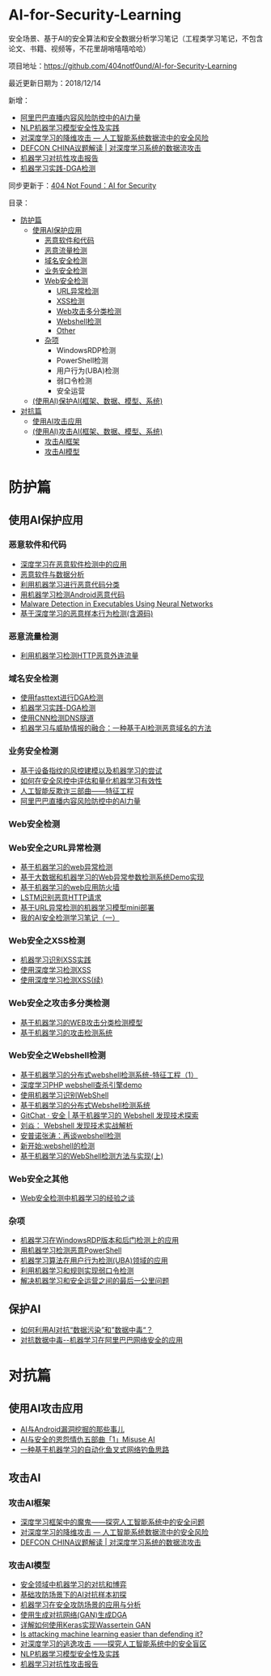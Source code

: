 # AI-for-Security-Learning
安全场景、基于AI的安全算法和安全数据分析学习笔记（工程类学习笔记，不包含论文、书籍、视频等，不花里胡哨嘻嘻哈哈）

项目地址：https://github.com/404notf0und/AI-for-Security-Learning

最近更新日期为：2018/12/14

新增：
- [阿里巴巴直播内容风险防控中的AI力量](https://zhuanlan.zhihu.com/p/24690287)
- [NLP机器学习模型安全性及实践](https://bbs.pediy.com/thread-230125.htm)
- [对深度学习的降维攻击 — 人工智能系统数据流中的安全风险](https://www.anquanke.com/post/id/95095)
- [DEFCON CHINA议题解读 | 对深度学习系统的数据流攻击](https://www.anquanke.com/post/id/144837)
- [机器学习对抗性攻击报告](https://mp.weixin.qq.com/s/QKXd9AKkVwk3CO45-BbZSA?)
- [机器学习实践-DGA检测](http://galaxylab.org/%E6%9C%BA%E5%99%A8%E5%AD%A6%E4%B9%A0%E5%AE%9E%E8%B7%B5-dga%E6%A3%80%E6%B5%8B/)

同步更新于：[404 Not Found：AI for Security](http://www.4o4notfound.org)

目录：
- [防护篇](#防护篇)
	- [使用AI保护应用](#使用AI保护应用)
		- [恶意软件和代码](#恶意软件和代码)
		- [恶意流量检测](#恶意流量检测)
		- [域名安全检测](#域名安全)
		- [业务安全检测](#业务安全)
		- [Web安全检测](#Web安全)
			- [URL异常检测](#Web安全之URL异常检测)
			- [XSS检测](#Web安全之XSS检测)
			- [Web攻击多分类检测](#Web安全之攻击多分类检测)
			- [Webshell检测](#Web安全之Webshell检测)
			- [Other](#Web安全之其他)
		- [杂项](#杂项)
			- WindowsRDP检测
			- PowerShell检测
			- 用户行为(UBA)检测
			- 弱口令检测
			- 安全运营
	- [(使用AI)保护AI(框架、数据、模型、系统)](#保护AI)
- [对抗篇](#对抗篇)
	- [使用AI攻击应用](#使用AI攻击应用)
	- [(使用AI)攻击AI(框架、数据、模型、系统)](#攻击AI)
		- [攻击AI框架](#攻击AI框架)
		- [攻击AI模型](#攻击AI模型)
<!-- more -->

# 防护篇 #
## 使用AI保护应用 ##
### 恶意软件和代码 ###
- [深度学习在恶意软件检测中的应用](https://xz.aliyun.com/t/2447)
- [恶意软件与数据分析](https://iami.xyz/AliSEC3/)
- [利用机器学习进行恶意代码分类](http://drops.xmd5.com/static/drops/tips-8151.html)
- [用机器学习检测Android恶意代码](http://drops.xmd5.com/static/drops/mobile-13428.html)
- [Malware Detection in Executables Using Neural Networks](https://devblogs.nvidia.com/malware-detection-neural-networks/)
- [基于深度学习的恶意样本行为检测(含源码)](https://www.freebuf.com/articles/system/182566.html)

### 恶意流量检测 ###
- [利用机器学习检测HTTP恶意外连流量](https://www.freebuf.com/column/170483.html)

### 域名安全检测 ###
- [使用fasttext进行DGA检测](https://iami.xyz/DGA-Detect/)
- [机器学习实践-DGA检测](http://galaxylab.org/%E6%9C%BA%E5%99%A8%E5%AD%A6%E4%B9%A0%E5%AE%9E%E8%B7%B5-dga%E6%A3%80%E6%B5%8B/)
- [使用CNN检测DNS隧道](https://github.com/BoneLee/dns_tunnel_dectect_with_CNN)
- [机器学习与威胁情报的融合：一种基于AI检测恶意域名的方法](https://www.freebuf.com/articles/es/187451.html)

### 业务安全检测 ###
- [基于设备指纹的风控建模以及机器学习的尝试](https://xz.aliyun.com/t/2801)
- [如何在安全风控中评估和量化机器学习有效性](https://xz.aliyun.com/t/2951)
- [人工智能反欺诈三部曲——特征工程](https://www.anquanke.com/post/id/85741)
- [阿里巴巴直播内容风险防控中的AI力量](https://zhuanlan.zhihu.com/p/24690287)

### Web安全检测 ###
### Web安全之URL异常检测 ###
- [基于机器学习的web异常检测](https://www.freebuf.com/articles/web/126543.html)
- [基于大数据和机器学习的Web异常参数检测系统Demo实现](https://www.freebuf.com/articles/web/134334.html)
- [基于机器学习的web应用防火墙](https://github.com/faizann24/Fwaf-Machine-Learning-driven-Web-Application-Firewall)
- [LSTM识别恶意HTTP请求](https://www.cdxy.me/?p=775)
- [基于URL异常检测的机器学习模型mini部署](http://4o4notfound.org/index.php/archives/84/)
- [我的AI安全检测学习笔记（一）](http://4o4notfound.org/index.php/archives/127/)

### Web安全之XSS检测 ###
- [机器学习识别XSS实践](https://www.cdxy.me/?p=773)
- [使用深度学习检测XSS](http://webber.tech/posts/%E4%BD%BF%E7%94%A8%E6%B7%B1%E5%BA%A6%E5%AD%A6%E4%B9%A0%E6%A3%80%E6%B5%8BXSS/)
- [使用深度学习检测XSS(续)](http://webber.tech/posts/%E4%BD%BF%E7%94%A8%E6%B7%B1%E5%BA%A6%E5%AD%A6%E4%B9%A0%E6%A3%80%E6%B5%8BXSS%28%E7%BB%AD%29/)

### Web安全之攻击多分类检测 ###
- [基于机器学习的WEB攻击分类检测模型](https://www.freebuf.com/news/184687.html)
- [基于机器学习的攻击检测系统](https://www.freebuf.com/column/189981.html)

### Web安全之Webshell检测 ###
- [基于机器学习的分布式webshell检测系统-特征工程（1）](https://www.s0nnet.com/archives/fshell-feature-1)
- [深度学习PHP webshell查杀引擎demo](https://www.cdxy.me/?p=788)
- [使用机器学习识别WebShell](https://github.com/lcatro/WebShell-Detect-By-Machine-Learning)
- [基于机器学习的分布式Webshell检测系统](https://github.com/Lingerhk/fshell)
- [GitChat · 安全 | 基于机器学习的 Webshell 发现技术探索](http://blog.csdn.net/GitChat/article/details/77932384?locationNum=4&fps=1)
- [刘焱： Webshell 发现技术实战解析](http://gitbook.cn/books/5964d154cc597d3e0c08667c/index.html)
- [安普诺张涛：再谈webshell检测](http://www.cnetsec.com/article/22593.html)
- [新开始:webshell的检测](https://iami.xyz/New-Begin-For-Nothing/)
- [基于机器学习的WebShell检测方法与实现(上)](https://www.freebuf.com/articles/web/181169.html)

### Web安全之其他 ###
- [Web安全检测中机器学习的经验之谈](https://iami.xyz/ML-IN-Webshell-Detection-Advantages-And-Disadvantages/)

### 杂项 ###
- [机器学习在WindowsRDP版本和后门检测上的应用](https://www.anquanke.com/post/id/157175)
- [用机器学习检测恶意PowerShell](https://xz.aliyun.com/t/2437)
- [机器学习算法在用户行为检测(UBA)领域的应用](http://dearcharles.cn/2017/11/11/%E6%9C%BA%E5%99%A8%E5%AD%A6%E4%B9%A0%E7%AE%97%E6%B3%95%E5%9C%A8%E7%94%A8%E6%88%B7%E8%A1%8C%E4%B8%BA%E6%A3%80%E6%B5%8B-UBA-%E9%A2%86%E5%9F%9F%E7%9A%84%E5%BA%94%E7%94%A8/)
- [利用机器学习和规则实现弱口令检测](https://manning23.github.io/2018/10/12/%E5%88%A9%E7%94%A8%E6%9C%BA%E5%99%A8%E5%AD%A6%E4%B9%A0%E5%92%8C%E8%A7%84%E5%88%99%E5%AE%9E%E7%8E%B0%E5%BC%B1%E5%8F%A3%E4%BB%A4%E6%A3%80%E6%B5%8B/)
- [解决机器学习和安全运营之间的最后一公里问题](https://www.anquanke.com/post/id/163637)

## 保护AI ##
- [如何利用AI对抗“数据污染”和”数据中毒“？](https://www.anquanke.com/post/id/150653)
- [对抗数据中毒--机器学习在阿里巴巴网络安全的应用](https://www.leiphone.com/news/201806/rYrfwtaeCNohEf0D.html)

# 对抗篇 #
## 使用AI攻击应用 ##
- [AI与Android漏洞挖掘的那些事儿](https://www.zybuluo.com/qinyun/note/957067)
- [AI与安全的恩怨情仇五部曲「1」Misuse AI](https://www.zuozuovera.com/archives/1565/)
- [一种基于机器学习的自动化鱼叉式网络钓鱼思路](https://www.freebuf.com/articles/web/132811.html)

## 攻击AI ##
### 攻击AI框架 ###
- [深度学习框架中的魔鬼——探究人工智能系统中的安全问题](https://www.anquanke.com/post/id/86989)
- [对深度学习的降维攻击 — 人工智能系统数据流中的安全风险](https://www.anquanke.com/post/id/95095)
- [DEFCON CHINA议题解读 | 对深度学习系统的数据流攻击](https://www.anquanke.com/post/id/144837)

### 攻击AI模型 ###
- [安全领域中机器学习的对抗和博弈](http://bindog.github.io/blog/2016/11/13/game-playing-with-ml-in-security/)
- [基础攻防场景下的AI对抗样本初探](https://www.cdxy.me/?p=798)
- [机器学习在安全攻防场景的应用与分析](https://www.freebuf.com/articles/neopoints/152457.html)
- [使用生成对抗网络(GAN)生成DGA](http://webber.tech/posts/%E4%BD%BF%E7%94%A8%E7%94%9F%E6%88%90%E5%AF%B9%E6%8A%97%E7%BD%91%E7%BB%9C%28GAN%29%E7%94%9F%E6%88%90DGA/)
- [详解如何使用Keras实现Wassertein GAN](https://mp.weixin.qq.com/s/F2gBP23LCEF72QDlugbBZQ)
- [Is attacking machine learning easier than defending it?](http://www.cleverhans.io/security/privacy/ml/2017/02/15/why-attacking-machine-learning-is-easier-than-defending-it.html)
- [对深度学习的逃逸攻击 ——探究人工智能系统中的安全盲区](https://www.anquanke.com/post/id/87037)
- [NLP机器学习模型安全性及实践](https://bbs.pediy.com/thread-230125.htm)
- [机器学习对抗性攻击报告](https://mp.weixin.qq.com/s/QKXd9AKkVwk3CO45-BbZSA?)

